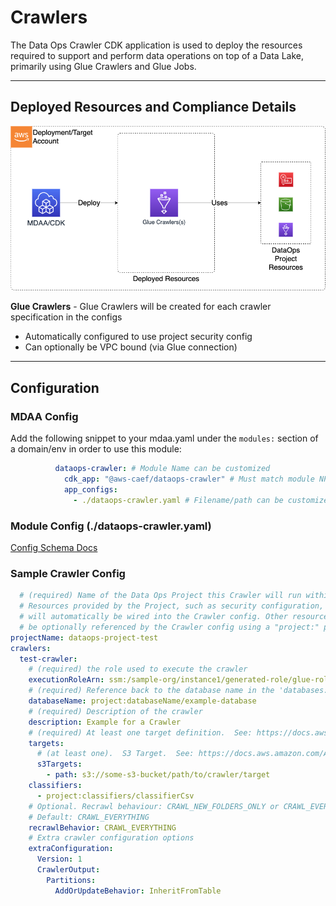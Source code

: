 # Crawlers

The Data Ops Crawler CDK application is used to deploy the resources required to support and perform data operations on top of a Data Lake, primarily using Glue Crawlers and Glue Jobs.

***

## Deployed Resources and Compliance Details

![dataops-crawler](../../../constructs/L3/dataops/dataops-crawler-l3-construct/docs/dataops-crawler.png)

**Glue Crawlers** - Glue Crawlers will be created for each crawler specification in the configs
  
* Automatically configured to use project security config
* Can optionally be VPC bound (via Glue connection)

***

## Configuration

### MDAA Config

Add the following snippet to your mdaa.yaml under the `modules:` section of a domain/env in order to use this module:

```yaml
          dataops-crawler: # Module Name can be customized
            cdk_app: "@aws-caef/dataops-crawler" # Must match module NPM package name
            app_configs:
              - ./dataops-crawler.yaml # Filename/path can be customized
```

### Module Config (./dataops-crawler.yaml)

[Config Schema Docs](SCHEMA.md)

### Sample Crawler Config

```yaml
  # (required) Name of the Data Ops Project this Crawler will run within. 
  # Resources provided by the Project, such as security configuration, encryption keys, and execution roles
  # will automatically be wired into the Crawler config. Other resources provided by the project can
  # be optionally referenced by the Crawler config using a "project:" prefix on the config value.
projectName: dataops-project-test
crawlers:
  test-crawler:
    # (required) the role used to execute the crawler
    executionRoleArn: ssm:/sample-org/instance1/generated-role/glue-role/arn
    # (required) Reference back to the database name in the 'databases:' section of the crawler.yaml
    databaseName: project:databaseName/example-database
    # (required) Description of the crawler
    description: Example for a Crawler
    # (required) At least one target definition.  See: https://docs.aws.amazon.com/AWSCloudFormation/latest/UserGuide/aws-properties-glue-crawler-targets.html
    targets:
      # (at least one).  S3 Target.  See: https://docs.aws.amazon.com/AWSCloudFormation/latest/UserGuide/aws-properties-glue-crawler-s3target.html
      s3Targets:
        - path: s3://some-s3-bucket/path/to/crawler/target
    classifiers:
      - project:classifiers/classifierCsv
    # Optional. Recrawl behaviour: CRAWL_NEW_FOLDERS_ONLY or CRAWL_EVERYTHING or CRAWL_EVENT_MODE
    # Default: CRAWL_EVERYTHING
    recrawlBehavior: CRAWL_EVERYTHING
    # Extra crawler configuration options
    extraConfiguration:
      Version: 1
      CrawlerOutput:
        Partitions:
          AddOrUpdateBehavior: InheritFromTable

```
